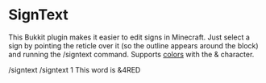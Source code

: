 SignText
========

This Bukkit plugin makes it easier to edit signs in Minecraft. Just select a sign by pointing the reticle over it (so the outline appears around the block) and running the /signtext command. Supports [colors](http://minecraft.gamepedia.com/Formatting_codes) with the & character.

/signtext <line> <text>
/signtext 1 This word is &4RED
